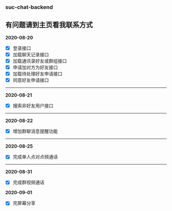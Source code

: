 ### suc-chat-backend
**有问题请到主页看我联系方式**
----
**2020-08-20**

- [x] 登录接口
- [x] 加载聊天记录接口
- [x] 加载通讯录好友或群组接口
- [x] 申请加对方为好友接口
- [x] 加载待处理好友申请接口
- [x] 同意好友申请接口

----
**2020-08-21**

- [x] 搜索非好友用户接口

----
**2020-08-22**

- [x] 增加群聊消息提醒功能

----

**2020-08-25**

- [x] 完成单人点对点频通话
----

**2020-08-31**

- [x] 完成群视频通话

**2020-09-01**

- [x] 完屏幕分享
